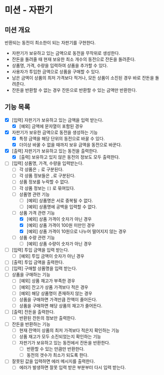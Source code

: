 # 미션 - 자판기

## 미션 개요

반환되는 동전이 최소한이 되는 자판기를 구현한다.

- 자판기가 보유하고 있는 금액으로 동전을 무작위로 생성한다.
- 잔돈을 돌려줄 때 현재 보유한 최소 개수의 동전으로 잔돈을 돌려준다.
- 상품명, 가격, 수량을 입력하여 상품을 추가할 수 있다.
- 사용자가 투입한 금액으로 상품을 구매할 수 있다.
- 남은 금액이 상품의 최저 가격보다 적거나, 모든 상품이 소진된 경우 바로 잔돈을 돌려준다.
- 잔돈을 반환할 수 없는 경우 잔돈으로 반환할 수 있는 금액만 반환한다.

## 기능 목록

- [x] [입력] 자판기가 보유하고 있는 금액을 입력 받는다.
    - [x] [예외] 금액에 문자열이 포함된 경우
- [x] 자판기가 보유한 금액으로 동전을 생성하는 기능
    - [x] 특정 금액을 해당 단위의 동전으로 바꿀 수 있다.
    - [x] 더이상 바꿀 수 없을 때까지 보유 금액을 동전으로 바꾼다.
- [x] [출력] 자판기가 보유하고 있는 동전을 출력한다.
    - [x] [출력] 보유하고 있지 않은 동전의 정보도 모두 출력한다.
- [ ] [입력] 상품명, 가격, 수량을 입력받는다.
    - [ ] 각 상품은 `;` 로 구분된다.
    - [ ] 각 상품 정보들은 `,`로 구분된다.
    - [ ] 상품 정보를 누락할 수 없다.
    - [ ] 각 상품 정보는 `[]` 로 묶여있다.
    - [ ] 상품명 관련 기능
        - [ ] [예외] 상품명은 서로 중복될 수 없다.
        - [ ] [예외] 상품명에 공백을 입력할 수 없다.
    - [ ] 상품 가격 관련 기능
        - [x] [예외] 상품 가격이 숫자가 아닌 경우
        - [x] [예외] 상품 가격이 100원 미만인 경우
        - [x] [예외] 상품 가격이 10원으로 나누어 떨어지지 않는 경우
    - [ ] 상품 수량 관련 기능
        - [ ] [예외] 상품 수량이 숫자가 아닌 경우
- [ ] [입력] 투입 금액을 입력 받는다.
    - [ ] [예외] 투입 금액이 숫자가 아닌 경우
- [ ] [출력] 투입 금액을 출력한다.
- [ ] [입력] 구매할 상품명을 입력 받는다.
- [ ] 상품을 구매하는 기능
    - [ ] [예외] 상품 재고가 부족한 경우
    - [ ] [예외] 잔고가 상품 가격보다 적은 경우
    - [ ] [예외] 해당 상품명이 존재하지 않는 경우
    - [ ] 상품을 구매하면 가격만큼 잔액이 줄어든다.
    - [ ] 상품을 구매하면 해당 상품의 재고가 줄어든다.
- [ ] [출력] 잔돈을 출력한다.
    - [ ] 반환된 잔돈의 정보만 출력한다.
- [ ] 잔돈을 반환하는 기능
    - [ ] 현재 잔액이 상품의 최저 가격보다 적은지 확인하는 기능
    - [ ] 상품 재고가 모두 소진되었는지 확인하는 기능
    - [ ] 자판기가 보유하고 있는 동전에서 잔돈을 반환한다.
        - [ ] 반환할 수 있는 만큼만 반환한다.
        - [ ] 동전의 갯수가 최소가 되도록 한다.
- [ ] 잘못된 값을 입력하면 에러 메시지를 출력한다.
    - [ ] 에러가 발생하면 잘못 입력 받은 부분부터 다시 입력 받는다.
